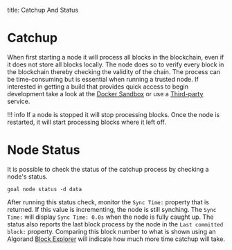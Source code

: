 title: Catchup And Status

# Catchup
When first starting a node it will process all blocks in the blockchain, even if it does not store all blocks locally. The node does so to verify every block in the blockchain thereby checking the validity of the chain. The process can be time-consuming but is essential when running a trusted node. If interested in getting a build that provides quick access to begin development take a look at the [Docker Sandbox](../../../getting-started/setup/#2-use-docker-sandbox) or use a [Third-party](../../../getting-started/setup/#1-use-a-third-party-service) service. 

!!! info
    If a node is stopped it will stop processing blocks. Once the node is restarted, it will start processing blocks where it left off.

# Node Status 
It is possible to check the status of the catchup process by checking a node's status.

```
goal node status -d data
```

After running this status check, monitor the `Sync Time:` property that is returned. If this value is incrementing, the node is still synching. The `Sync Time:` will display `Sync Time: 0.0s` when the node is fully caught up. The status also reports the last block process by the node in the `Last committed block:` property. Comparing this block number to what is shown using an Algorand [Block Explorer](../../../community/#block-explorers) will indicate how much more time catchup will take.




